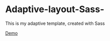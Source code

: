 # Adaptive-layout-Sass-
This is my adaptive template, created with Sass

[Demo](https://rooney27.github.io/Adaptive-layout-Sass-/)
